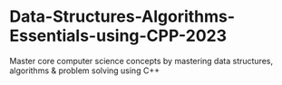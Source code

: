 # Data-Structures-Algorithms-Essentials-using-CPP-2023
Master core computer science concepts by mastering data structures, algorithms &amp; problem solving using C++
